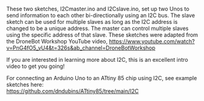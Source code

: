These two sketches, I2Cmaster.ino and I2Cslave.ino, set up two Unos to send information to each other bi-directionally using an I2C bus. The slave sketch can be used for multiple slaves as long as the I2C address is changed to be a unique address. The master can control multiple slaves using the specific address of that slave.
These sketches were adapted from the DroneBot Workshop YouTube video, https://www.youtube.com/watch?v=PnG4fO5_vU4&t=326s&ab_channel=DroneBotWorkshop<p>
If you are interested in learning more about I2C, this is an excellent intro video to get you going!<p>
For connecting an Arduino Uno to an ATtiny 85 chip using I2C, see example sketches here:<br>
https://github.com/dndubins/ATtiny85/tree/main/I2C
